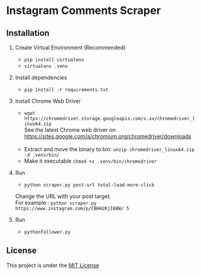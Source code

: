 # Instagram Comments Scraper


## Installation

1. Create Virtual Environment (Recommended)<br/> 
    - `pip install virtualenv`
    - `virtualenv .venv`  
    
2. Install dependencies
    - `pip install -r requirements.txt`

3. Install Chrome Web Driver
    - `wget https://chromedriver.storage.googleapis.com/x.xx/chromedriver_linux64.zip` <br>
    See the latest Chrome web driver on https://sites.google.com/a/chromium.org/chromedriver/downloads <br /> <br />
    - Extract and move the binary to bin: `unzip chromedriver_linux64.zip -d .venv/bin/`
    - Make it executable `chmod +x .venv/bin/chromedriver`

4. Run 
    - `python scraper.py post-url total-load-more-click`
   
    Change the URL with your post target. <br/>
    For example : `python scraper.py https://www.instagram.com/p/CBHH2KjI6BW/ 5`

5. Run  
    - `pythonfollower.py` 
 


## License
This project is under the [MIT License](https://github.com/AgiMaulana/instagram-comments-scraper/blob/master/LICENSE.md)

